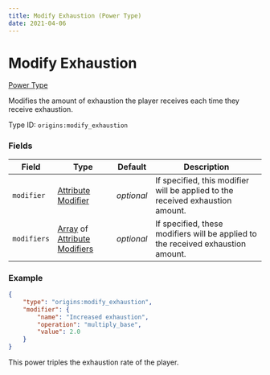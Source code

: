 ```yaml
---
title: Modify Exhaustion (Power Type)
date: 2021-04-06
---
```


# Modify Exhaustion

[Power Type](../power_types.md)

Modifies the amount of exhaustion the player receives each time they receive exhaustion.

Type ID: `origins:modify_exhaustion`

### Fields

Field  | Type | Default | Description
-------|------|---------|-------------
`modifier` | [Attribute Modifier](../types/data_types/attribute_modifier.md) | _optional_ | If specified, this modifier will be applied to the received exhaustion amount.
`modifiers` | [Array](../types/data_types/array.md) of [Attribute Modifiers](../types/data_types/attribute_modifier.md) | _optional_ | If specified, these modifiers will be applied to the received exhaustion amount.


### Example
```json
{
    "type": "origins:modify_exhaustion",
    "modifier": {
        "name": "Increased exhaustion",
        "operation": "multiply_base",
        "value": 2.0
    }
}
```
This power triples the exhaustion rate of the player.

